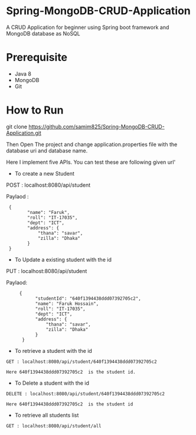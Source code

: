 # Spring-MongoDB-CRUD-Application
A CRUD Application for beginner using Spring boot framework and MongoDB database as NoSQL

# Prerequisite
 
* Java 8
* MongoDB
* Git

# How to Run

git clone https://github.com/samim825/Spring-MongoDB-CRUD-Application.git

Then Open The project and change application.properties file with the database uri and database name.

Here I implement five APIs. You can test these are following given url'

* To create a new Student  

POST : localhost:8080/api/student

Paylaod : 
    
     {
            "name": "Faruk",
            "roll": "IT-17035",
            "dept": "ICT",
            "address": {
                "thana": "savar",
                "zilla": "Dhaka"
            }
     }
    
  * To Update a existing student with the id  
    
   PUT : localhost:8080/api/student
   
   Paylaod: 
   ```
        {
              "studentId": "640f1394438ddd07392705c2",
              "name": "Faruk Hossain",
              "roll": "IT-17035",
              "dept": "ICT",
              "address": {
                  "thana": "savar",
                  "zilla": "Dhaka"
              }
         }
   ```    
       
   * To retrieve a student with the id    
       
    GET : localhost:8080/api/student/640f1394438ddd07392705c2
    
    Here 640f1394438ddd07392705c2  is the student id.
    
   * To Delete a student with the id 
    
    DELETE : localhost:8080/api/student/640f1394438ddd07392705c2
    
    Here 640f1394438ddd07392705c2  is the student id    
    
   * To retrieve all students list 
    
    GET : localhost:8080/api/student/all
        
        
 
